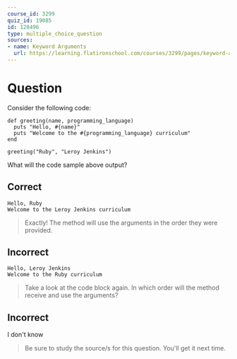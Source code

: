 ```yaml
---
course_id: 3299
quiz_id: 19085
id: 120496
type: multiple_choice_question
sources:
- name: Keyword Arguments
  url: https://learning.flatironschool.com/courses/3299/pages/keyword-arguments?module_item_id=143850
---
```


# Question

Consider the following code:

```
def greeting(name, programming_language)
  puts "Hello, #{name}"
  puts "Welcome to the #{programming_language} curriculum"
end

greeting("Ruby", "Leroy Jenkins")
```

What will the code sample above output?

## Correct

```
Hello, Ruby
Welcome to the Leroy Jenkins curriculum
```

> Exactly! The method will use the arguments in the order they were provided.

## Incorrect

```
Hello, Leroy Jenkins
Welcome to the Ruby curriculum
```

> Take a look at the code block again. In which order will the method receive and
> use the arguments?

## Incorrect

I don't know

> Be sure to study the source/s for this question. You'll get it next time.
